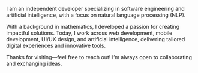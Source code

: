 I am an independent developer specializing in software engineering and artificial intelligence, with a focus on natural language processing (NLP).

With a background in mathematics, I developed a passion for creating impactful solutions. Today, I work across web development, mobile development, UI/UX design, and artificial intelligence, delivering tailored digital experiences and innovative tools.

Thanks for visiting—feel free to reach out! I’m always open to collaborating and exchanging ideas.

